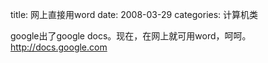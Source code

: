 title: 网上直接用word
date: 2008-03-29
categories: 计算机类

google出了google docs。现在，在网上就可用word，呵呵。  
http://docs.google.com
